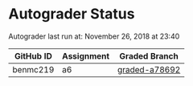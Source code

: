 # Autograder Status
Autograder last run at: November 26, 2018 at 23:40

| GitHub ID | Assignment | Graded Branch |
|-----------|------------|---------------|
| benmc219 | a6 | [graded-a78692](https://github.com/Fall2018COMP401-001/a6-benmc219/tree/graded-a78692) | 
